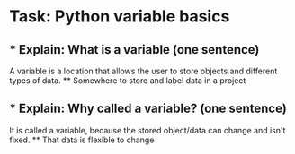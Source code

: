 # Task: Python variable basics

## * Explain: What is a variable (one sentence)
A variable is a location that allows the user to store objects and different types of data.
** Somewhere to store and label data in a project

## * Explain: Why called a variable? (one sentence)
It is called a variable, because the stored object/data can change and isn't fixed.
** That data is flexible to change
